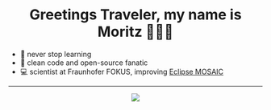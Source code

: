 <h1 align='center'>
  Greetings Traveler, my name is Moritz 🏄🏽‍♂️
</h1>

* 📕 never stop learning
* 🧹 clean code and open-source fanatic
* 💻 scientist at Fraunhofer FOKUS, improving [Eclipse MOSAIC](https://github.com/eclipse/mosaic)

____
<p align='center'>
   <a href="https://www.linkedin.com/in/moritz-schweppenhaeuser">
    <img src="https://img.shields.io/badge/linkedin-%230077B5.svg?&style=for-the-badge&logo=linkedin&logoColor=white]" />
  </a>
</p>

